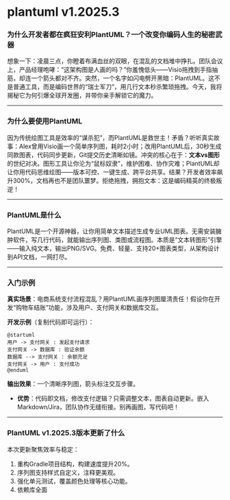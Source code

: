 # plantuml v1.2025.3
### 为什么开发者都在疯狂安利PlantUML？一个改变你编码人生的秘密武器  

想象一下：凌晨三点，你瞪着布满血丝的双眼，在混乱的文档堆中挣扎。团队会议上，产品经理咆哮：“这架构图是人画的吗？”你羞愧低头——Visio拖拽到手指抽筋，却连一个箭头都对不齐。突然，一个名字如闪电劈开黑暗：PlantUML。这不是普通工具，而是编码世界的“瑞士军刀”，用几行文本秒杀繁琐拖拽。今天，我将揭秘它为何引爆全球开发圈，并带你亲手解锁它的魔力。  

---

### 为什么要使用PlantUML  

因为传统绘图工具是效率的“谋杀犯”，而PlantUML是救世主！矛盾？听听真实故事：Alex曾用Visio画一个简单序列图，耗时2小时；改用PlantUML后，30秒生成同款图表，代码同步更新，Git提交历史清晰如镜。冲突的核心在于：**文本vs图形**的世纪对决。图形工具让你沦为“鼠标奴隶”，维护困难、协作灾难；PlantUML却让你用代码思维绘图——版本可控、一键生成、跨平台共享。结果？开发者效率飙升300%，文档再也不是团队噩梦。拒绝拖拽，拥抱文本：这是编码精英的终极叛逆！  

---

### PlantUML是什么  

PlantUML是一个开源神器，让你用简单文本描述生成专业UML图表。无需安装臃肿软件，写几行代码，就能输出序列图、类图或流程图。本质是“文本转图形”引擎——输入纯文本，输出PNG/SVG。免费、轻量、支持20+图表类型，从架构设计到API文档，一网打尽。  

---

### 入门示例  

**真实场景**：电商系统支付流程混乱？用PlantUML画序列图厘清责任！假设你在开发“购物车结账”功能，涉及用户、支付网关和数据库交互。  

**开发示例**（复制代码即可运行）：  
```plantuml
@startuml
用户 -> 支付网关 : 发起支付请求
支付网关 -> 数据库 : 验证余额
数据库 --> 支付网关 : 余额充足
支付网关 -> 用户 : 支付成功
@enduml
```  
**输出效果**：一个清晰序列图，箭头标注交互步骤。  
- **优势**：代码即文档，修改支付逻辑？只需调整文本，图表自动更新。嵌入Markdown/Jira，团队协作无缝衔接。别再画图，写代码吧！  

---

### PlantUML v1.2025.3版本更新了什么  

本次更新聚焦效率与稳定：  
1. 重构Gradle项目结构，构建速度提升20%。  
2. 序列图支持样式自定义，注释更美观。  
3. 强化单元测试，覆盖颜色处理等核心功能。  
4. 依赖库全面